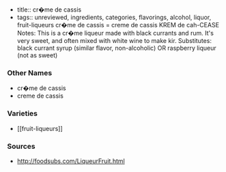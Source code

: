 - title:: cr�me de cassis
- tags:: unreviewed, ingredients, categories, flavorings, alcohol, liquor, fruit-liqueurs
cr�me de cassis = creme de cassis KREM de cah-CEASE Notes: This is a cr�me liqueur made with black currants and rum. It's very sweet, and often mixed with white wine to make kir. Substitutes: black currant syrup (similar flavor, non-alcoholic) OR raspberry liqueur (not as sweet)

### Other Names

* cr�me de cassis
* creme de cassis

### Varieties

* [[fruit-liqueurs]]

### Sources
* http://foodsubs.com/LiqueurFruit.html
